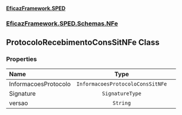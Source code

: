 #### [EficazFramework.SPED](EficazFrameworkSPED.md 'EficazFramework SPED')
### [EficazFramework.SPED.Schemas.NFe](EficazFramework.SPED.Schemas.NFe.md 'EficazFramework.SPED.Schemas.NFe')

## ProtocoloRecebimentoConsSitNFe Class
### Properties

| Name | Type | |
| :--- | :---: | :--- |
| InformacoesProtocolo | `InformacoesProtocoloConsSitNFe` |  |
| Signature | `SignatureType` |  |
| versao | `String` |  |
